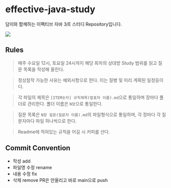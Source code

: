 # effective-java-study
담이와 함께하는 이펙티브 자바 3/E 스터디 Repository입니다. 

![](https://velog.velcdn.com/images/rlfrkdms1/post/ab1815e4-90a2-4de9-bbdb-39db3c95cb72/image.jpeg)

## Rules

> 매주 수요일 12시, 토요일 24시까지 해당 회차의 상대방 Study 범위를 읽고 질문 목록을 작성해 올린다.

> 정상참작 가능한 사유는 예외사항으로 한다. 이는 질병 및 미리 계획된 일정등이다.

> 각 파일의 제목은 `[ITEM숫자] 규칙제목(발표자 이름).md`으로 통일하며 장마다 폴더로 관리한다. 폴더 이름은 `N장`으로 통일한다.

> 질문 목록은 `N장 질문(질문자 이름).md`의 파일형식으로 통일하며, 각 장마다 각 질문자마다 파일 하나씩으로 한다.

> Readme에 적혀있는 규칙을 어길 시 커피를 산다.

## Commit Convention
- 작성 add 
- 파일명 수정 rename
- 내용 수정 fix
- 삭제 remove
PR은 안올리고 바로 main으로 push
